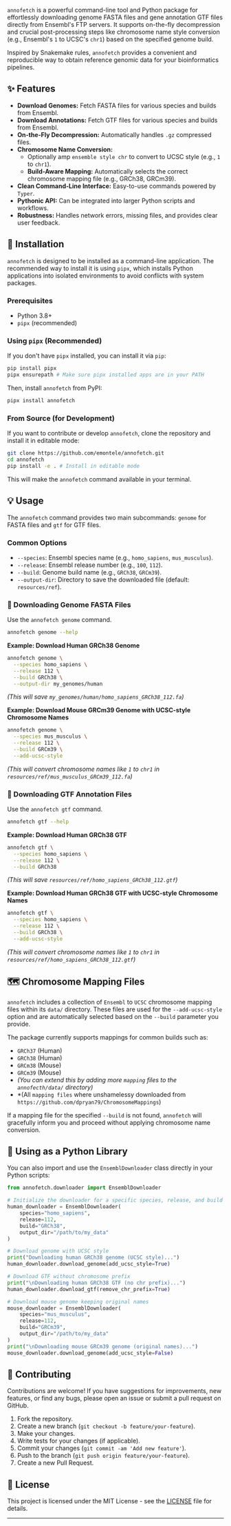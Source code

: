 `annofetch` is a powerful command-line tool and Python package for effortlessly downloading genome FASTA files and gene annotation GTF files directly from Ensembl's FTP servers. It supports on-the-fly decompression and crucial post-processing steps like chromosome name style conversion (e.g., Ensembl's `1` to UCSC's `chr1`) based on the specified genome build.

Inspired by Snakemake rules, `annofetch` provides a convenient and reproducible way to obtain reference genomic data for your bioinformatics pipelines.

## ✨ Features

* **Download Genomes:** Fetch FASTA files for various species and builds from Ensembl.
* **Download Annotations:** Fetch GTF files for various species and builds from Ensembl.
* **On-the-Fly Decompression:** Automatically handles `.gz` compressed files.
* **Chromosome Name Conversion:**
    * Optionally amp `ensemble style chr` to convert to UCSC style (e.g., `1` to `chr1`).
    * **Build-Aware Mapping:** Automatically selects the correct chromosome mapping file (e.g., GRCh38, GRCm39).
* **Clean Command-Line Interface:** Easy-to-use commands powered by `Typer`.
* **Pythonic API:** Can be integrated into larger Python scripts and workflows.
* **Robustness:** Handles network errors, missing files, and provides clear user feedback.


## 🚀 Installation

`annofetch` is designed to be installed as a command-line application. The recommended way to install it is using `pipx`, which installs Python applications into isolated environments to avoid conflicts with system packages.

### Prerequisites

* Python 3.8+
* `pipx` (recommended)


### Using `pipx` (Recommended)

If you don't have `pipx` installed, you can install it via `pip`:

```bash
pip install pipx
pipx ensurepath # Make sure pipx installed apps are in your PATH
```

Then, install `annofetch` from PyPI:

```bash
pipx install annofetch
```

### From Source (for Development)

If you want to contribute or develop `annofetch`, clone the repository and install it in editable mode:

```bash
git clone https://github.com/emontele/annofetch.git
cd annofetch
pip install -e . # Install in editable mode
```

This will make the `annofetch` command available in your terminal.

## 💡 Usage

The `annofetch` command provides two main subcommands: `genome` for FASTA files and `gtf` for GTF files.

### Common Options

* `--species`: Ensembl species name (e.g., `homo_sapiens`, `mus_musculus`).
* `--release`: Ensembl release number (e.g., `100`, `112`).
* `--build`: Genome build name (e.g., `GRCh38`, `GRCm39`).
* `--output-dir`: Directory to save the downloaded file (default: `resources/ref`).


### 🧬 Downloading Genome FASTA Files

Use the `annofetch genome` command.

```bash
annofetch genome --help
```

**Example: Download Human GRCh38 Genome**

```bash
annofetch genome \
  --species homo_sapiens \
  --release 112 \
  --build GRCh38 \
  --output-dir my_genomes/human
```

*(This will save `my_genomes/human/homo_sapiens_GRCh38_112.fa`)*

**Example: Download Mouse GRCm39 Genome with UCSC-style Chromosome Names**

```bash
annofetch genome \
  --species mus_musculus \
  --release 112 \
  --build GRCm39 \
  --add-ucsc-style
```

*(This will convert chromosome names like `1` to `chr1` in `resources/ref/mus_musculus_GRCm39_112.fa`)*

### 📝 Downloading GTF Annotation Files

Use the `annofetch gtf` command.

```bash
annofetch gtf --help
```

**Example: Download Human GRCh38 GTF**

```bash
annofetch gtf \
  --species homo_sapiens \
  --release 112 \
  --build GRCh38
```
*(This will save `resources/ref/homo_sapiens_GRCh38_112.gtf`)*

**Example: Download Human GRCh38 GTF with UCSC-style Chromosome Names**

```bash
annofetch gtf \
  --species homo_sapiens \
  --release 112 \
  --build GRCh38 \
  --add-ucsc-style
```

*(This will convert chromosome names like `1` to `chr1` in `resources/ref/homo_sapiens_GRCh38_112.gtf`)*



## 🗺️ Chromosome Mapping Files

`annofetch` includes a collection of `Ensembl` to `UCSC` chromosome mapping files within its `data/` directory. These files are used for the `--add-ucsc-style` option and are automatically selected based on the `--build` parameter you provide.

The package currently supports mappings for common builds such as:

* `GRCh37` (Human)
* `GRCh38` (Human)
* `GRCm38` (Mouse)
* `GRCm39` (Mouse)
* *(You can extend this by adding more `mapping` files to the `annofecth/data/` directory)*
* *(All `mapping files` where unshamelessy downloaded from `https://github.com/dpryan79/ChromosomeMappings`)

If a mapping file for the specified `--build` is not found, `annofetch` will gracefully inform you and proceed without applying chromosome name conversion.

## 🐍 Using as a Python Library

You can also import and use the `EnsemblDownloader` class directly in your Python scripts:

```python
from annofetch.downloader import EnsemblDownloader

# Initialize the downloader for a specific species, release, and build
human_downloader = EnsemblDownloader(
    species="homo_sapiens",
    release=112,
    build="GRCh38",
    output_dir="/path/to/my_data"
)

# Download genome with UCSC style
print("Downloading human GRCh38 genome (UCSC style)...")
human_downloader.download_genome(add_ucsc_style=True)

# Download GTF without chromosome prefix
print("\nDownloading human GRCh38 GTF (no chr prefix)...")
human_downloader.download_gtf(remove_chr_prefix=True)

# Download mouse genome keeping original names
mouse_downloader = EnsemblDownloader(
    species="mus_musculus",
    release=112,
    build="GRCm39",
    output_dir="/path/to/my_data"
)
print("\nDownloading mouse GRCm39 genome (original names)...")
mouse_downloader.download_genome(add_ucsc_style=False)
```


## 🤝 Contributing

Contributions are welcome! If you have suggestions for improvements, new features, or find any bugs, please open an issue or submit a pull request on GitHub.

1. Fork the repository.
2. Create a new branch (`git checkout -b feature/your-feature`).
3. Make your changes.
4. Write tests for your changes (if applicable).
5. Commit your changes (`git commit -am 'Add new feature'`).
6. Push to the branch (`git push origin feature/your-feature`).
7. Create a new Pull Request.

## 📄 License

This project is licensed under the MIT License - see the [LICENSE](LICENSE) file for details.

---


